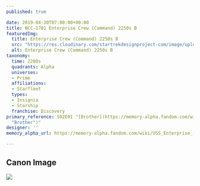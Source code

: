 ```yaml
---
published: true

date: 2019-04-30T07:00:00+00:00
title: NCC-1701 Enterprise Crew (Command) 2250s B
featuredImg:
  title: Enterprise Crew (Command) 2250s B
  src: "https://res.cloudinary.com/startrekdesignproject-com/image/upload/v1556642729/NCC-1701_Crew_Command_2250s.png"
  alt: Enterprise Crew (Command) 2250s B
taxonomy:
  time: 2200s
  quadrants: Alpha
  universes:
  - Prime
  affiliations:
  - Starfleet
  types:
  - Insignia
  - Starship
  franchise: Discovery
primary_reference: S02E01 "[Brother](https://memory-alpha.fandom.com/wiki/Brother
  "Brother")"
designer: ''
memory_alpha_url: https://memory-alpha.fandom.com/wiki/USS_Enterprise_(NCC-1701)

---
```

## Canon Image

![](https://res.cloudinary.com/startrekdesignproject-com/image/upload/v1556642729/EnterpriseComand2250sB1.jpg)